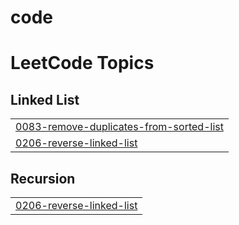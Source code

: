 # code

<!---LeetCode Topics Start-->
# LeetCode Topics
## Linked List
|  |
| ------- |
| [0083-remove-duplicates-from-sorted-list](https://github.com/Ashish-0070/code/tree/master/0083-remove-duplicates-from-sorted-list) |
| [0206-reverse-linked-list](https://github.com/Ashish-0070/code/tree/master/0206-reverse-linked-list) |
## Recursion
|  |
| ------- |
| [0206-reverse-linked-list](https://github.com/Ashish-0070/code/tree/master/0206-reverse-linked-list) |
<!---LeetCode Topics End-->